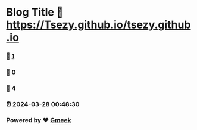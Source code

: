 # Blog Title :link: https://Tsezy.github.io/tsezy.github.io 
### :page_facing_up: [1](https://Tsezy.github.io/tsezy.github.io/tag.html) 
### :speech_balloon: 0 
### :hibiscus: 4 
### :alarm_clock: 2024-03-28 00:48:30 
### Powered by :heart: [Gmeek](https://github.com/Meekdai/Gmeek)
